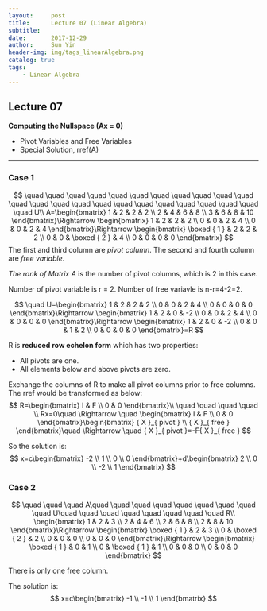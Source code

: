 ```yaml
---
layout:     post
title:      Lecture 07 (Linear Algebra)
subtitle:   
date:       2017-12-29
author:     Sun Yin
header-img: img/tags_linearAlgebra.png
catalog: true
tags:
    - Linear Algebra
---
```

## Lecture 07

**Computing the Nullspace (Ax = 0)**

* Pivot Variables and Free Variables
* Special Solution, rref(A)

---
### Case 1
$$
\quad \quad \quad \quad \quad \quad \quad \quad \quad \quad \quad \quad \quad \quad \quad \quad \quad \quad \quad \quad \quad \quad \quad \quad  U\\ A=\begin{bmatrix} 1 & 2 & 2 & 2 \\ 2 & 4 & 6 & 8 \\ 3 & 6 & 8 & 10 \end{bmatrix}\Rightarrow \begin{bmatrix} 1 & 2 & 2 & 2 \\ 0 & 0 & 2 & 4 \\ 0 & 0 & 2 & 4 \end{bmatrix}\Rightarrow \begin{bmatrix} \boxed { 1 }  & 2 & 2 & 2 \\ 0 & 0 & \boxed { 2 }  & 4 \\ 0 & 0 & 0 & 0 \end{bmatrix}
$$
The first and third column are *pivot column*. The second and fourth column are *free variable*.

*The rank of Matrix A* is the number of pivot columns, which is 2 in this case.

Number of pivot variable is r = 2. Number of free variavle is n-r=4-2=2.

$$
\quad U=\begin{bmatrix} 1 & 2 & 2 & 2 \\ 0 & 0 & 2 & 4 \\ 0 & 0 & 0 & 0 \end{bmatrix}\Rightarrow \begin{bmatrix} 1 & 2 & 0 & -2 \\ 0 & 0 & 2 & 4 \\ 0 & 0 & 0 & 0 \end{bmatrix}\Rightarrow \begin{bmatrix} 1 & 2 & 0 & -2 \\ 0 & 0 & 1 & 2 \\ 0 & 0 & 0 & 0 \end{bmatrix}=R
$$

R is **reduced row echelon form** which has two properties:

* All pivots are one.
* All elements below and above pivots are zero.

Exchange the columns of R to make all pivot columns prior to free columns.
The rref would be transformed as below:
$$
R=\begin{bmatrix} I & F \\ 0 & 0 \end{bmatrix}\\ \quad \quad \quad \quad \\ Rx=0\quad \Rightarrow \quad \begin{bmatrix} I & F \\ 0 & 0 \end{bmatrix}\begin{bmatrix} { X }_{ pivot } \\ { X }_{ free } \end{bmatrix}\quad \Rightarrow \quad { X }_{ pivot }=-F{ X }_{ free }
$$

So the solution is:
$$
x=c\begin{bmatrix} -2 \\ 1 \\ 0 \\ 0 \end{bmatrix}+d\begin{bmatrix} 2 \\ 0 \\ -2 \\ 1 \end{bmatrix}
$$

### Case 2
$$
\quad \quad \quad A\quad \quad \quad \quad \quad \quad \quad \quad \quad U\quad \quad \quad \quad \quad \quad \quad \quad R\\ \begin{bmatrix} 1 & 2 & 3 \\ 2 & 4 & 6 \\ 2 & 6 & 8 \\ 2 & 8 & 10 \end{bmatrix}\Rightarrow \begin{bmatrix} \boxed { 1 }  & 2 & 3 \\ 0 & \boxed { 2 }  & 2 \\ 0 & 0 & 0 \\ 0 & 0 & 0 \end{bmatrix}\Rightarrow \begin{bmatrix} \boxed { 1 }  & 0 & 1 \\ 0 & \boxed { 1 }  & 1 \\ 0 & 0 & 0 \\ 0 & 0 & 0 \end{bmatrix}
$$

There is only one free column.

The solution is: 
$$
x=c\begin{bmatrix} -1 \\ -1 \\ 1 \end{bmatrix}
$$


